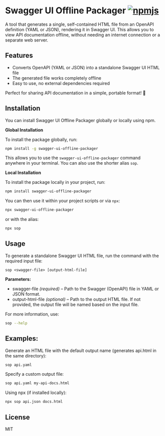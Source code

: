 # Swagger UI Offline Packager [![npmjs](https://img.shields.io/npm/v/swagger-ui-offline-packager.svg)](https://www.npmjs.com/package/swagger-ui-offline-packager)

A tool that generates a single, self-contained HTML file from an OpenAPI definition (YAML or JSON), rendering it in Swagger UI. This allows you to view API documentation offline, without needing an internet connection or a separate web server.

## Features
- Converts OpenAPI (YAML or JSON) into a standalone Swagger UI HTML file
- The generated file works completely offline
- Easy to use, no external dependencies required

Perfect for sharing API documentation in a simple, portable format! 🚀

## Installation

You can install Swagger UI Offline Packager globally or locally using npm.

**Global Installation**

To install the package globally, run:

```sh
npm install -g swagger-ui-offline-packager
```
This allows you to use the `swagger-ui-offline-packager` command anywhere in your terminal. You can also use the shorter alias `sop`.

**Local Installation**

To install the package locally in your project, run:

```sh
npm install swagger-ui-offline-packager
```
You can then use it within your project scripts or via `npx`:

```sh
npx swagger-ui-offline-packager
```
or with the alias:

```sh
npx sop
```

## Usage

To generate a standalone Swagger UI HTML file, run the command with the required input file:
```
sop <swagger-file> [output-html-file]
```

**Parameters:**
- swagger-file *(required)* – Path to the Swagger (OpenAPI) file in YAML or JSON format.
- output-html-file *(optional)* – Path to the output HTML file. If not provided, the output file will be named based on the input file.

For more information, use:
```sh
sop --help
```

## Examples:
Generate an HTML file with the default output name (generates api.html in the same directory):

```sh
sop api.yaml
```

Specify a custom output file:

```sh
sop api.yaml my-api-docs.html
```

Using npx (if installed locally):

```sh
npx sop api.json docs.html
```

## License

MIT